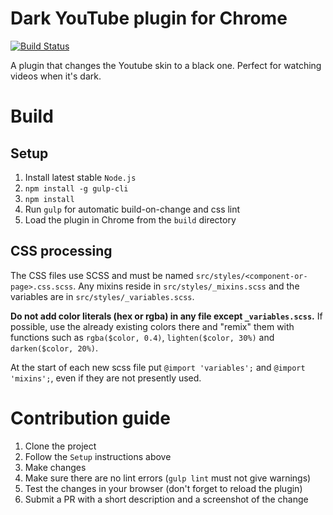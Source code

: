 # Dark YouTube plugin for Chrome
[![Build Status](https://travis-ci.org/georgyangelov/Dark-youtube-plugin-chrome.svg?branch=v2-build)](https://travis-ci.org/georgyangelov/Dark-youtube-plugin-chrome)

A plugin that changes the Youtube skin to a black one.
Perfect for watching videos when it's dark.

# Build

## Setup

1. Install latest stable `Node.js`
2. `npm install -g gulp-cli`
3. `npm install`
4. Run `gulp` for automatic build-on-change and css lint
5. Load the plugin in Chrome from the `build` directory

## CSS processing

The CSS files use SCSS and must be named `src/styles/<component-or-page>.css.scss`.
Any mixins reside in `src/styles/_mixins.scss` and the variables are in `src/styles/_variables.scss`.

**Do not add color literals (hex or rgba) in any file except `_variables.scss`.**
If possible, use the already existing colors there and "remix" them with functions such as
`rgba($color, 0.4)`, `lighten($color, 30%)` and `darken($color, 20%)`.

At the start of each new scss file put `@import 'variables';` and `@import 'mixins';`, even if they
are not presently used.

# Contribution guide

1. Clone the project
2. Follow the `Setup` instructions above
3. Make changes
4. Make sure there are no lint errors (`gulp lint` must not give warnings)
5. Test the changes in your browser (don't forget to reload the plugin)
6. Submit a PR with a short description and a screenshot of the change
